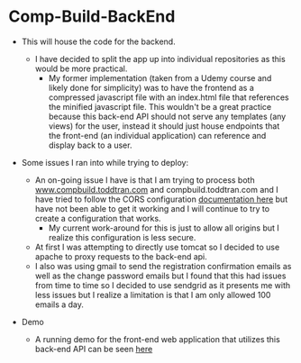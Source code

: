 # Comp-Build-BackEnd

- This will house the code for the backend.
  - I have decided to split the app up into individual repositories as this would be more practical.
    - My former implementation (taken from a Udemy course and likely done for simplicity) was to have the frontend
    as a compressed javascript file with an index.html file that references the minified javascript file. This wouldn't
    be a great practice because this back-end API should not serve any templates (any views) for the user, instead it
    should just house endpoints that the front-end (an individual application) can reference and display back to a user.


- Some issues I ran into while trying to deploy:
  - An on-going issue I have is that I am trying to process both www.compbuild.toddtran.com and compbuild.toddtran.com
  and I have tried to follow the CORS configuration [documentation here](https://docs.spring.io/spring-security/site/docs/current/reference/html5/#cors) 
  but have not been able to get it working and I will continue to try to create a configuration that works.
    - My current work-around for this is just to allow all origins but I realize this configuration is less secure.
  - At first I was attempting to directly use tomcat so I decided to use apache to proxy requests to the back-end api.
  - I also was using gmail to send the registration confirmation emails as well as the change password emails but I found
  that this had issues from time to time so I decided to use sendgrid as it presents me with less issues but I realize a
  limitation is that I am only allowed 100 emails a day.    

- Demo
  - A running demo for the front-end web application that utilizes this back-end API can be seen [here](https://www.compbuild.toddtran.com/)
